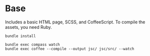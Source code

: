 # Base

Includes a basic HTML page, SCSS, and CoffeeScript. To compile the assets, you need Ruby.

```
bundle install

bundle exec compass watch
bundle exec coffee --compile --output jsc/ jsc/src/ --watch
```
